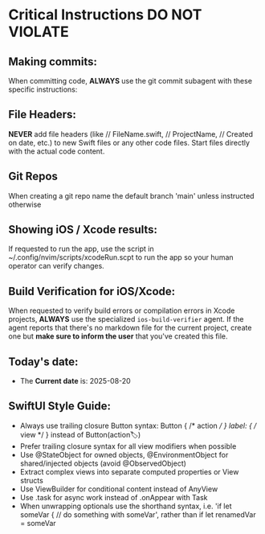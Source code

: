 # Critical Instructions **DO NOT VIOLATE**
## Making commits:
When committing code, **ALWAYS** use the git commit subagent with these specific instructions:

## File Headers:
**NEVER** add file headers (like //  FileName.swift, //  ProjectName, //  Created on date, etc.) to new Swift files or any other code files. Start files directly with the actual code content.

## Git Repos
When creating a git repo name the default branch 'main' unless instructed otherwise

## Showing iOS / Xcode results:
If requested to run the app, use the script in ~/.config/nvim/scripts/xcodeRun.scpt to run the app so your human operator can verify changes.

## Build Verification for iOS/Xcode:
When requested to verify build errors or compilation errors in Xcode projects, **ALWAYS** use the specialized `ios-build-verifier` agent. If the agent reports that there's no markdown file for the current project, create one but **make sure to inform the user** that you've created this file.

## Today's date:
- The **Current date** is: 2025-08-20


## SwiftUI Style Guide:
- Always use trailing closure Button syntax: Button { /* action */ } label: { /* view */ } instead of Button(action:label:)
- Prefer trailing closure syntax for all view modifiers when possible
- Use @StateObject for owned objects, @EnvironmentObject for shared/injected objects (avoid @ObservedObject)
- Extract complex views into separate computed properties or View structs
- Use ViewBuilder for conditional content instead of AnyView
- Use .task for async work instead of .onAppear with Task
- When unwrapping optionals use the shorthand syntax, i.e. 'if let someVar { // do something with someVar', rather than if let renamedVar = someVar
